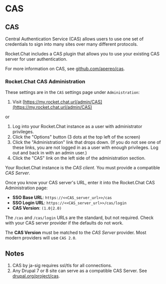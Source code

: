# CAS

## CAS

Central Authentication Service \(CAS\) allows users to use one set of credentials to sign into many sites over many different protocols.

Rocket.Chat includes a CAS plugin that allows you to use your existing CAS server for user authentication.

For more information on CAS, see [github.com/apereo/cas](https://github.com/apereo/cas).

### Rocket.Chat CAS Administration

These settings are in the `CAS` settings page under `Administration`:

1. Visit [https://my.rocket.chat.url/admin/CAS](https://my.rocket.chat.url/admin/CAS)

or

1. Log into your Rocket.Chat instance as a user with administrator privileges.
2. Click the "Options" button \(3 dots at the top left of the screen\)
3. Click the "Administration" link that drops down. \(If you do not see one of these links, you are not logged in as a user with enough privileges. Log out and back in with an admin user.\)
4. Click the "CAS" link on the left side of the administration section.

Your Rocket.Chat instance is the _CAS client_. You must provide a compatible _CAS Server_.

Once you know your CAS server's URL, enter it into the Rocket.Chat CAS Administration page:

* **SSO Base URL**: `https://<<CAS_server_url>>/cas`
* **SSO Login URL**: `https://<<CAS_server_url>>/cas/login`
* **CAS Version**: `(1.0|2.0)`

The `/cas` and `/cas/login` URLs are the standard, but not required. Check with your CAS server provider if the defaults do not work.

The **CAS Version** must be matched to the _CAS Server_ provider. Most modern providers will use `CAS 2.0`.

## Notes

1. CAS by ja-sig requires ssl/tls for all connections.
2. Any Drupal 7 or 8 site can serve as a compatible CAS Server. See [drupal.org/project/cas](https://www.drupal.org/project/cas).

